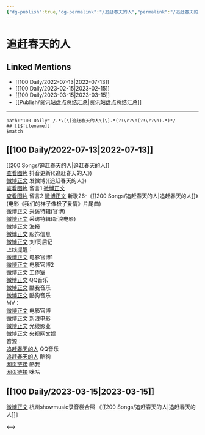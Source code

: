 ```yaml
---
{"dg-publish":true,"dg-permalink":"/追赶春天的人","permalink":"/追赶春天的人/","created":"2022-12-06T15:56:18.000+08:00","updated":"2023-04-10T15:58:44.348+08:00"}
---
```


# 追赶春天的人

## Linked Mentions
- [[100 Daily/2022-07-13\|2022-07-13]]
- [[100 Daily/2023-02-15\|2023-02-15]]
- [[100 Daily/2023-03-15\|2023-03-15]]
- [[Publish/资讯站盘点总结汇总\|资讯站盘点总结汇总]]


---

```expander
path:"100 Daily" /.*\[\[追赶春天的人\]\].*(?:\r?\n(?!\r?\n).*)*/
## [[$filename]]
$match
```
## [[100 Daily/2022-07-13\|2022-07-13]]
[[200 Songs/追赶春天的人\|追赶春天的人]]  
[查看图片](https://wx3.sinaimg.cn/large/0088n2Pggy1h45jg0ocrjj30u01hdq6o.jpg) 抖音更新(《追赶春天的人》)  
[微博正文](https://weibo.com/1736988591/LC4evCwPO) 发微博(《追赶春天的人》)  
[查看图片](https://wx4.sinaimg.cn/large/0088n2Pggy1h45jk77twbj30u01vojzc.jpg) 留言1 [微博正文](https://weibo.com/1670697373/LC3M6xVjz)  
[查看图片](https://wx1.sinaimg.cn/large/0088n2Pggy1h45jj00z3uj30yi0cxdgn.jpg) 留言2 [微博正文](https://weibo.com/1670697373/LC4aolrO4)
新歌26-《[[200 Songs/追赶春天的人\|追赶春天的人]]》(电影《我们的样子像极了爱情》片尾曲)  
[微博正文](https://weibo.com/1883007604/LC53RCz9h) 采访特辑(官博)  
[微博正文](https://weibo.com/1623886424/LC52HscUL) 采访特辑(新浪电影)  
[微博正文](https://weibo.com/1883007604/LC3LDhIxI) 海报  
[微博正文](https://weibo.com/7710473200/LC4yqcErv) 服饰信息  
[微博正文](https://weibo.com/1670697373/LC3M6xVjz) 刘/同后记  
上线提醒：  
[微博正文](https://weibo.com/1883007604/LC4a92Y6r) 电影官博1  
[微博正文](https://weibo.com/1883007604/LC4me8odv) 电影官博2  
[微博正文](https://weibo.com/7478855230/LC4amBaML) 工作室  
[微博正文](https://weibo.com/2169129705/LC49UhuWc) QQ音乐  
[微博正文](https://weibo.com/1738434147/LC49UxZYh) 酷我音乐  
[微博正文](https://weibo.com/1665103091/LC4aCwnIO) 酷狗音乐  
MV：  
[微博正文](https://weibo.com/1883007604/LC459k6jC) 电影官博  
[微博正文](https://weibo.com/1623886424/LC43Q4zRu) 新浪电影  
[微博正文](https://weibo.com/1798177633/LC4STEH6X) 光线影业  
[微博正文](https://weibo.com/7735105675/LC5LFaSOy) 央视网文娱  
音源：  
[追赶春天的人](https://weibo.cn/sinaurl?u=https%3A%2F%2Fi.y.qq.com%2Fv8%2Fplaysong.html%3Fsongid%3D363075304%26source%3Dyqq%26ADTAG%3Dhz_wb_sf%26channelId%3D10081987) QQ音乐  
[追赶春天的人](https://weibo.cn/sinaurl?u=https%3A%2F%2Ft1.kugou.com%2Fsong.html%3Fid%3D1lqb12bzBV3) 酷狗  
[网页链接](https://weibo.cn/sinaurl?u=http%3A%2F%2Fm.kuwo.cn%2Fnewh5app%2Fplay_detail%2F227292320) 酷我  
[网页链接](https://weibo.cn/sinaurl?u=https%3A%2F%2Fh5.nf.migu.cn%2Fapp%2Fv4%2Fp%2Fshare%2Fsong%2Findex.html%3Fid%3D600919000007829282) 咪咕
## [[100 Daily/2023-03-15\|2023-03-15]]
[微博正文](https://weibo.com/7495641082/4879629640275979) 杭州showmusic录音棚合照 《[[200 Songs/追赶春天的人\|追赶春天的人]]》

<-->
